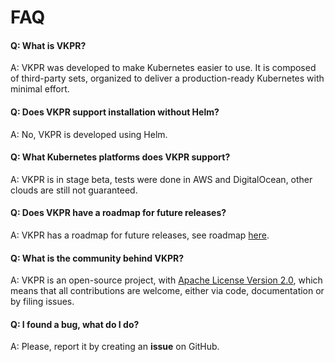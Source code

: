 # FAQ

#### Q: What is VKPR?
A: VKPR was developed to make Kubernetes easier to use. It is composed of third-party sets, organized to deliver a production-ready Kubernetes with minimal effort.

#### Q: Does VKPR support installation without Helm?
A: No, VKPR is developed using Helm.

#### Q: What Kubernetes platforms does VKPR support?
A: VKPR is in stage beta, tests were done in AWS and DigitalOcean, other clouds are still not guaranteed.

#### Q: Does VKPR have a roadmap for future releases?
A: VKPR has a roadmap for future releases, see roadmap [here](./roadmap.md).

#### Q: What is the community behind VKPR?
A: VKPR is an open-source project, with [Apache License Version 2.0](../LICENSE), which means that all contributions are welcome, either via code, documentation or by filing issues.

#### Q: I found a bug, what do I do?
A:  Please, report it by creating an **issue** on GitHub.
